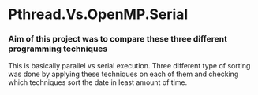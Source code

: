 # Pthread.Vs.OpenMP.Serial

### Aim of this project was to compare these three different programming techniques

This is basically parallel vs serial execution.
Three different type of sorting was done by applying these techniques on each of them and checking which techniques sort the date in least amount of time.
